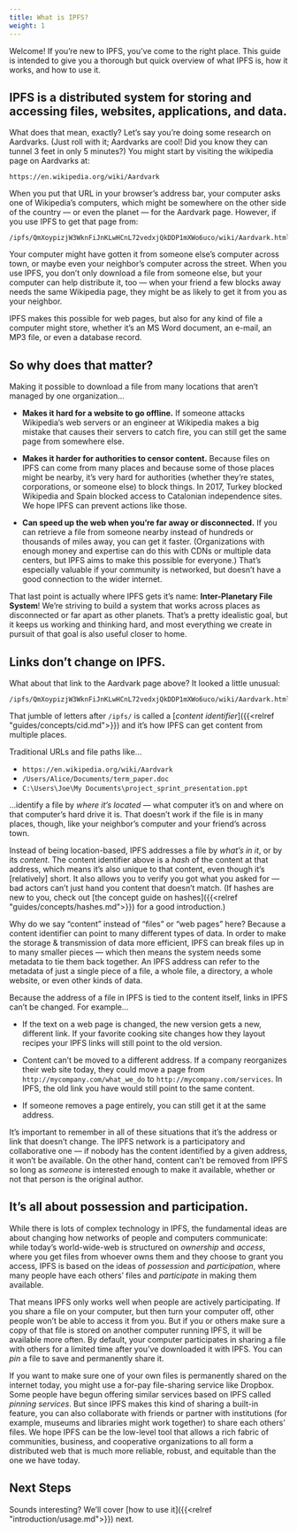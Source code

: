 ```yaml
---
title: What is IPFS?
weight: 1
---
```


Welcome! If you’re new to IPFS, you’ve come to the right place. This guide is intended to give you a thorough but quick overview of what IPFS is, how it works, and how to use it.

## IPFS is a distributed system for storing and accessing files, websites, applications, and data.

What does that mean, exactly? Let’s say you’re doing some research on Aardvarks. (Just roll with it; Aardvarks are cool! Did you know they can tunnel 3 feet in only 5 minutes?) You might start by visiting the wikipedia page on Aardvarks at:

```
https://en.wikipedia.org/wiki/Aardvark
```

When you put that URL in your browser’s address bar, your computer asks one of Wikipedia’s computers, which might be somewhere on the other side of the country — or even the planet — for the Aardvark page. However, if you use IPFS to get that page from:

```
/ipfs/QmXoypizjW3WknFiJnKLwHCnL72vedxjQkDDP1mXWo6uco/wiki/Aardvark.html
```

Your computer might have gotten it from someone else’s computer across town, or maybe even your neighbor’s computer across the street. When you use IPFS, you don’t only download a file from someone else, but your computer can help distribute it, too — when your friend a few blocks away needs the same Wikipedia page, they might be as likely to get it from you as your neighbor.

IPFS makes this possible for web pages, but also for any kind of file a computer might store, whether it’s an MS Word document, an e-mail, an MP3 file, or even a database record.


## So why does that matter?

Making it possible to download a file from many locations that aren’t managed by one organization…

- **Makes it hard for a website to go offline.** If someone attacks Wikipedia’s web servers or an engineer at Wikipedia makes a big mistake that causes their servers to catch fire, you can still get the same page from somewhere else.

- **Makes it harder for authorities to censor content.** Because files on IPFS can come from many places and because some of those places might be nearby, it’s very hard for authorities (whether they’re states, corporations, or someone else) to block things. In 2017, Turkey blocked Wikipedia and Spain blocked access to Catalonian independence sites. We hope IPFS can prevent actions like those.

- **Can speed up the web when you’re far away or disconnected.** If you can retrieve a file from someone nearby instead of hundreds or thousands of miles away, you can get it faster. (Organizations with enough money and expertise can do this with CDNs or multiple data centers, but IPFS aims to make this possible for everyone.) That’s especially valuable if your community is networked, but doesn’t have a good connection to the wider internet.

That last point is actually where IPFS gets it’s name: **Inter-Planetary File System**! We’re striving to build a system that works across places as disconnected or far apart as other planets. That’s a pretty idealistic goal, but it keeps us working and thinking hard, and most everything we create in pursuit of that goal is also useful closer to home.


## Links don’t change on IPFS.

What about that link to the Aardvark page above? It looked a little unusual:

```
/ipfs/QmXoypizjW3WknFiJnKLwHCnL72vedxjQkDDP1mXWo6uco/wiki/Aardvark.html
```

That jumble of letters after `/ipfs/` is called a [*content identifier*]({{<relref "guides/concepts/cid.md">}}) and it’s how IPFS can get content from multiple places.

Traditional URLs and file paths like…

- `https://en.wikipedia.org/wiki/Aardvark`
- `/Users/Alice/Documents/term_paper.doc`
- `C:\Users\Joe\My Documents\project_sprint_presentation.ppt`

…identify a file by *where it’s located* — what computer it’s on and where on that computer’s hard drive it is. That doesn’t work if the file is in many places, though, like your neighbor’s computer and your friend’s across town.

Instead of being location-based, IPFS addresses a file by *what’s in it*, or by its *content*. The content identifier above is a *hash* of the content at that address, which means it’s also unique to that content, even though it’s [relatively] short. It also allows you to verify you got what you asked for — bad actors can’t just hand you content that doesn’t match. (If hashes are new to you, check out [the concept guide on hashes]({{<relref "guides/concepts/hashes.md">}}) for a good introduction.)

<aside class="alert alert-info">
  Why do we say “content” instead of “files” or “web pages” here? Because a content identifier can point to many different types of data. In order to make the storage & transmission of data more efficient, IPFS can break files up in to many smaller pieces — which then means the system needs some metadata to tie them back together. An IPFS address can refer to the metadata of just a single piece of a file, a whole file, a directory, a whole website, or even other kinds of data.
</aside>

Because the address of a file in IPFS is tied to the content itself, links in IPFS can’t be changed. For example…

- If the text on a web page is changed, the new version gets a new, different link. If your favorite cooking site changes how they layout recipes your IPFS links will still point to the old version.

- Content can’t be moved to a different address. If a company reorganizes their web site today, they could move a page from `http://mycompany.com/what_we_do` to `http://mycompany.com/services`. In IPFS, the old link you have would still point to the same content.

- If someone removes a page entirely, you can still get it at the same address.

It’s important to remember in all of these situations that it’s the address or link that doesn’t change. The IPFS network is a participatory and collaborative one — if nobody has the content identified by a given address, it won’t be available. On the other hand, content can’t be removed from IPFS so long as *someone* is interested enough to make it available, whether or not that person is the original author.


## It’s all about possession and participation.

While there is lots of complex technology in IPFS, the fundamental ideas are about changing how networks of people and computers communicate: while today’s world-wide-web is structured on *ownership* and *access*, where you get files from whoever owns them and they choose to grant you access, IPFS is based on the ideas of *possession* and *participation*, where many people have each others’ files and *participate* in making them available.

That means IPFS only works well when people are actively participating. If you share a file on your computer, but then turn your computer off, other people won’t be able to access it from you. But if you or others make sure a copy of that file is stored on another computer running IPFS, it will be available more often. By default, your computer participates in sharing a file with others for a limited time after you’ve downloaded it with IPFS. You can *pin* a file to save and permanently share it.

If you want to make sure one of your own files is permanently shared on the internet today, you might use a for-pay file-sharing service like Dropbox. Some people have begun offering similar services based on IPFS called *pinning services*. But since IPFS makes this kind of sharing a built-in feature, you can also collaborate with friends or partner with institutions (for example, museums and libraries might work together) to share each others’ files. We hope IPFS can be the low-level tool that allows a rich fabric of communities, business, and cooperative organizations to all form a distributed web that is much more reliable, robust, and equitable than the one we have today.


## Next Steps

Sounds interesting? We’ll cover [how to use it]({{<relref "introduction/usage.md">}}) next.
